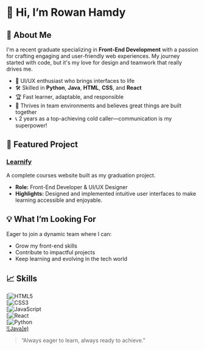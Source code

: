 # 👋 Hi, I’m Rowan Hamdy

## 🚀 About Me
I'm a recent graduate specializing in **Front-End Development** with a passion for crafting engaging and user-friendly web experiences. My journey started with code, but it's my love for design and teamwork that really drives me.

- 🎨 UI/UX enthusiast who brings interfaces to life  
- 🛠️ Skilled in **Python**, **Java**, **HTML**, **CSS**, and **React**  
- 🏆 Fast learner, adaptable, and responsible  
- 🤝 Thrives in team environments and believes great things are built together  
- 📞 2 years as a top-achieving cold caller—communication is my superpower!  

## 🌟 Featured Project

### [Learnify](#)
A complete courses website built as my graduation project.  
- **Role:** Front-End Developer & UI/UX Designer  
- **Highlights:** Designed and implemented intuitive user interfaces to make learning accessible and enjoyable.  

## 💡 What I’m Looking For
Eager to join a dynamic team where I can:
- Grow my front-end skills  
- Contribute to impactful projects  
- Keep learning and evolving in the tech world  

## 📈 Skills

[![HTML5](https://developer.mozilla.org/en-US/docs/Web/HTML)  
[![CSS3](https://developer.mozilla.org/en-US/docs/Web/CSS)  
[![JavaScript](https://developer.mozilla.org/en-US/docs/Web/JavaScript)  
[![React](https://react.dev/)  
[![Python](https://docs.python.org/3/)  
[![Java]e)](https://docs.oracle.com/javase/8/docs/)  

> “Always eager to learn, always ready to achieve.”
